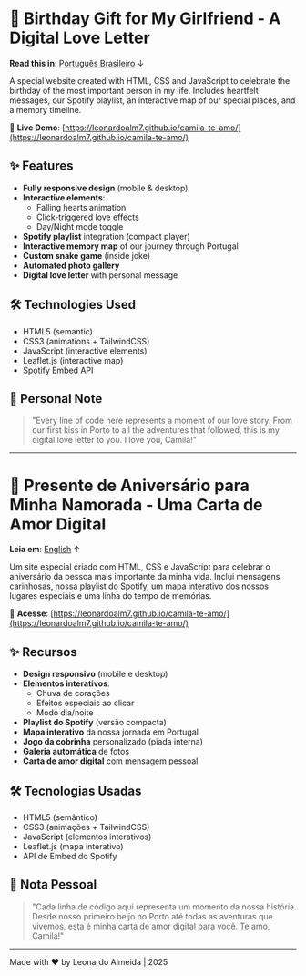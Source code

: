 # 💝 Birthday Gift for My Girlfriend - A Digital Love Letter

**Read this in**: [Português Brasileiro](#-presente-de-aniversário-para-minha-namorada---uma-carta-de-amor-digital) ↓

A special website created with HTML, CSS and JavaScript to celebrate the birthday of the most important person in my life. Includes heartfelt messages, our Spotify playlist, an interactive map of our special places, and a memory timeline.

🔗 **Live Demo**: [https://leonardoalm7.github.io/camila-te-amo/](https://leonardoalm7.github.io/camila-te-amo/)  

## ✨ Features
- **Fully responsive design** (mobile & desktop)
- **Interactive elements**:
  - Falling hearts animation
  - Click-triggered love effects
  - Day/Night mode toggle
- **Spotify playlist** integration (compact player)
- **Interactive memory map** of our journey through Portugal
- **Custom snake game** (inside joke)
- **Automated photo gallery**
- **Digital love letter** with personal message

## 🛠 Technologies Used
- HTML5 (semantic)
- CSS3 (animations + TailwindCSS)
- JavaScript (interactive elements)
- Leaflet.js (interactive map)
- Spotify Embed API

## 💞 Personal Note
> "Every line of code here represents a moment of our love story. From our first kiss in Porto to all the adventures that followed, this is my digital love letter to you. I love you, Camila!"

---

# 💝 Presente de Aniversário para Minha Namorada - Uma Carta de Amor Digital

**Leia em**: [English](#-birthday-gift-for-my-girlfriend---a-digital-love-letter) ↑

Um site especial criado com HTML, CSS e JavaScript para celebrar o aniversário da pessoa mais importante da minha vida. Inclui mensagens carinhosas, nossa playlist do Spotify, um mapa interativo dos nossos lugares especiais e uma linha do tempo de memórias.

🔗 **Acesse**: [https://leonardoalm7.github.io/camila-te-amo/](https://leonardoalm7.github.io/camila-te-amo/)  

## ✨ Recursos
- **Design responsivo** (mobile e desktop)
- **Elementos interativos**:
  - Chuva de corações
  - Efeitos especiais ao clicar
  - Modo dia/noite
- **Playlist do Spotify** (versão compacta)
- **Mapa interativo** da nossa jornada em Portugal
- **Jogo da cobrinha** personalizado (piada interna)
- **Galeria automática** de fotos
- **Carta de amor digital** com mensagem pessoal

## 🛠 Tecnologias Usadas
- HTML5 (semântico)
- CSS3 (animações + TailwindCSS)
- JavaScript (elementos interativos)
- Leaflet.js (mapa interativo)
- API de Embed do Spotify

## 💞 Nota Pessoal
> "Cada linha de código aqui representa um momento da nossa história. Desde nosso primeiro beijo no Porto até todas as aventuras que vivemos, esta é minha carta de amor digital para você. Te amo, Camila!"

---

Made with ❤️ by Leonardo Almeida | 2025
